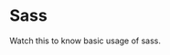 # Sass

<BadgeLink badgeText='Watch' href='https://youtu.be/_a5j7KoflTs'>Watch this to know basic usage of sass.</BadgeLink>
